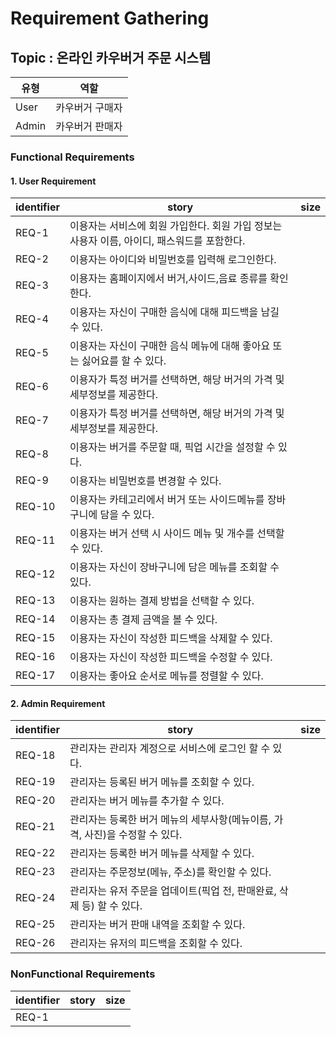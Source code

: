 # Requirement Gathering
## Topic : 온라인 카우버거 주문 시스템
|유형|역할|
|------|---|
|User|카우버거 구매자|
|Admin|카우버거 판매자|
### Functional Requirements
#### 1. User Requirement
|identifier|story|size|
|------|---|---|
|REQ-1|이용자는 서비스에 회원 가입한다. 회원 가입 정보는 사용자 이름, 아이디, 패스워드를 포함한다.||
|REQ-2|이용자는 아이디와 비밀번호를 입력해 로그인한다.||
|REQ-3|이용자는 홈페이지에서 버거,사이드,음료 종류를 확인한다.||
|REQ-4|이용자는 자신이 구매한 음식에 대해 피드백을 남길 수 있다.||
|REQ-5|이용자는 자신이 구매한 음식 메뉴에 대해 좋아요 또는 싫어요를 할 수 있다.||
|REQ-6|이용자가 특정 버거를 선택하면, 해당 버거의 가격 및 세부정보를 제공한다.||
|REQ-7|이용자가 특정 버거를 선택하면, 해당 버거의 가격 및 세부정보를 제공한다.||
|REQ-8|이용자는 버거를 주문할 때, 픽업 시간을 설정할 수 있다.||
|REQ-9|이용자는 비밀번호를 변경할 수 있다.||
|REQ-10|이용자는 카테고리에서 버거 또는 사이드메뉴를 장바구니에 담을 수 있다.||
|REQ-11|이용자는 버거 선택 시 사이드 메뉴 및 개수를 선택할 수 있다.||
|REQ-12|이용자는 자신이 장바구니에 담은 메뉴를 조회할 수 있다.||
|REQ-13|이용자는 원하는 결제 방법을 선택할 수 있다.||
|REQ-14|이용자는 총 결제 금액을 볼 수 있다.||
|REQ-15|이용자는 자신이 작성한 피드백을 삭제할 수 있다.||
|REQ-16|이용자는 자신이 작성한 피드백을 수정할 수 있다.||
|REQ-17|이용자는 좋아요 순서로 메뉴를 정렬할 수 있다.||

#### 2. Admin Requirement
|identifier|story|size|
|------|---|---|
|REQ-18|관리자는 관리자 계정으로 서비스에 로그인 할 수 있다.||
|REQ-19|관리자는 등록된 버거 메뉴를 조회할 수 있다.||
|REQ-20|관리자는 버거 메뉴를 추가할 수 있다.||
|REQ-21|관리자는 등록한 버거 메뉴의 세부사항(메뉴이름, 가격, 사진)을 수정할 수 있다.||
|REQ-22|관리자는 등록한 버거 메뉴를 삭제할 수 있다.||
|REQ-23|관리자는 주문정보(메뉴, 주소)를 확인할 수 있다.||
|REQ-24|관리자는 유저 주문을 업데이트(픽업 전, 판매완료, 삭제 등) 할 수 있다.||
|REQ-25|관리자는 버거 판매 내역을 조회할 수 있다.||
|REQ-26|관리자는 유저의 피드백을 조회할 수 있다.||


### NonFunctional Requirements
|identifier|story|size|
|------|---|---|
|REQ-1|||